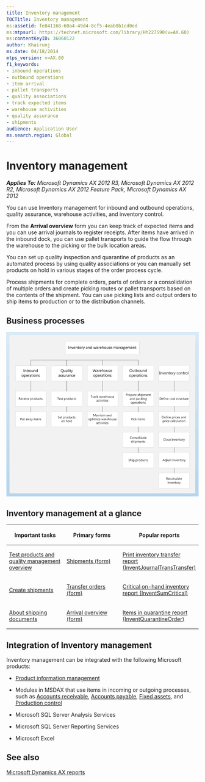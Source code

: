 ```yaml
---
title: Inventory management
TOCTitle: Inventory management
ms:assetid: fe841168-60a4-49d4-8cf5-4eab8b1cd0ed
ms:mtpsurl: https://technet.microsoft.com/library/Hh227590(v=AX.60)
ms:contentKeyID: 36060122
author: Khairunj
ms.date: 04/18/2014
mtps_version: v=AX.60
f1_keywords:
- inbound operations
- outbound operations
- item arrival
- pallet transports
- quality associations
- track expected items
- warehouse activities
- quality assurance
- shipments
audience: Application User
ms.search.region: Global
---
```


# Inventory management 


_**Applies To:** Microsoft Dynamics AX 2012 R3, Microsoft Dynamics AX 2012 R2, Microsoft Dynamics AX 2012 Feature Pack, Microsoft Dynamics AX 2012_

You can use Inventory management for inbound and outbound operations, quality assurance, warehouse activities, and inventory control.

From the **Arrival overview** form you can keep track of expected items and you can use arrival journals to register receipts. After items have arrived in the inbound dock, you can use pallet transports to guide the flow through the warehouse to the picking or the bulk location areas.

You can set up quality inspection and quarantine of products as an automated process by using quality associations or you can manually set products on hold in various stages of the order process cycle.

Process shipments for complete orders, parts of orders or a consolidation of multiple orders and create picking routes or pallet transports based on the contents of the shipment. You can use picking lists and output orders to ship items to production or to the distribution channels.

## Business processes

 ![Inventory and warehouse management](images/Hh227590.InventoryAndWarehouseManagementBusinessProcess(AX.60).gif "Inventory and warehouse management")

## Inventory management at a glance

<table>
<colgroup>
<col style="width: 33%" />
<col style="width: 33%" />
<col style="width: 33%" />
</colgroup>
<thead>
<tr class="header">
<th><p>Important tasks</p></th>
<th><p>Primary forms</p></th>
<th><p>Popular reports</p></th>
</tr>
</thead>
<tbody>
<tr class="odd">
<td><p><a href="test-products-and-quality-management-overview.md">Test products and quality management overview</a></p></td>
<td><p><a href="https://technet.microsoft.com/library/aa615744(v=ax.60)">Shipments (form)</a></p></td>
<td><p><a href="print-inventory-transfer-report-inventjournaltranstransfer.md">Print inventory transfer report (InventJournalTransTransfer)</a></p></td>
</tr>
<tr class="even">
<td><p><a href="create-shipments.md">Create shipments</a></p></td>
<td><p><a href="https://technet.microsoft.com/library/aa634530(v=ax.60)">Transfer orders (form)</a></p></td>
<td><p><a href="critical-on-hand-inventory-report-inventsumcritical.md">Critical on-hand inventory report (InventSumCritical)</a></p></td>
</tr>
<tr class="odd">
<td><p><a href="about-shipping-documents.md">About shipping documents</a></p></td>
<td><p><a href="https://technet.microsoft.com/library/hh227654(v=ax.60)">Arrival overview (form)</a></p></td>
<td><p><a href="items-in-quarantine-report-inventquarantineorder.md">Items in quarantine report (InventQuarantineOrder)</a></p></td>
</tr>
</tbody>
</table>


## Integration of Inventory management

Inventory management can be integrated with the following Microsoft products:

  - [Product information management](product-information-management.md)

  - Modules in MSDAX that use items in incoming or outgoing processes, such as [Accounts receivable](accounts-receivable.md), [Accounts payable](accounts-payable.md), [Fixed assets](fixed-assets.md), and [Production control](production-control.md)

  - Microsoft SQL Server Analysis Services

  - Microsoft SQL Server Reporting Services

  - Microsoft Excel

## See also

[Microsoft Dynamics AX reports](microsoft-dynamics-ax-reports.md)

  



